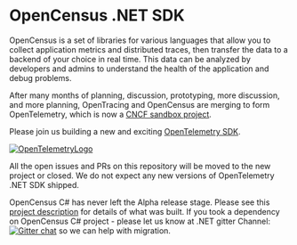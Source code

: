 # OpenCensus .NET SDK

OpenCensus is a set of libraries for various languages that allow you to
collect application metrics and distributed traces, then transfer the data to a
backend of your choice in real time. This data can be analyzed by developers
and admins to understand the health of the application and debug problems.

After many months of planning, discussion, prototyping, more discussion, and
more planning, OpenTracing and OpenCensus are merging to form OpenTelemetry,
which is now a [CNCF sandbox
project](https://www.cncf.io/blog/2019/05/21/a-brief-history-of-opentelemetry-so-far/).

Please join us building a new and exciting [OpenTelemetry
SDK](https://github.com/open-telemetry/opentelemetry-dotnet/).

[![OpenTelemetryLogo](https://opentelemetry.io/img/logos/opentelemetry-horizontal-color.png)](https://github.com/open-telemetry/opentelemetry-dotnet/)

All the open issues and PRs on this repository will be moved to the new project
or closed. We do not expect any new versions of OpenTelemetry .NET SDK shipped.

OpenCensus C# has never left the Alpha release stage. Please see this [project
description](PROJECT_DESCRIPTION.md) for details of what was built. If you took
a dependency on OpenCensus C# project - please let us know at .NET gitter
Channel: [![Gitter chat](https://badges.gitter.im/open-telemetry/opentelemetry-dotnet.svg)](https://gitter.im/open-telemetry/opentelemetry-dotnet?utm_source=badge&utm_medium=badge&utm_campaign=pr-badge&utm_content=badge)
so we can help with migration.
